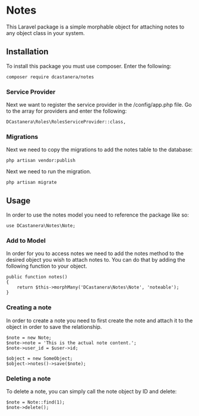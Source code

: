 # Notes
This Laravel package is a simple morphable object for attaching notes to any object class in your system.

## Installation
To install this package you must use composer. Enter the following:


    composer require dcastanera/notes


### Service Provider
Next we want to register the service provider in the /config/app.php file. Go to
the array for providers and enter the following:


    DCastanera\Roles\RolesServiceProvider::class,


### Migrations
Next we need to copy the migrations to add the notes table to the database:


    php artisan vendor:publish


Next we need to run the migration.


    php artisan migrate


## Usage
In order to use the notes model you need to reference the package like so:


    use DCastanera\Notes\Note;


### Add to Model
In order for you to access notes we need to add the notes method to the desired
object you wish to attach notes to.  You can do that by adding the following
function to your object.


    public function notes()
    {
        return $this->morphMany('DCastanera\Notes\Note', 'noteable');
    }



### Creating a note
In order to create a note you need to first create the note and attach it to the
object in order to save the relationship.


    $note = new Note;
    $note->note = 'This is the actual note content.';
    $note->user_id = $user->id;

    $object = new SomeObject;
    $object->notes()->save($note);


### Deleting a note
To delete a note, you can simply call the note object by ID and delete:


    $note = Note::find(1);
    $note->delete();
